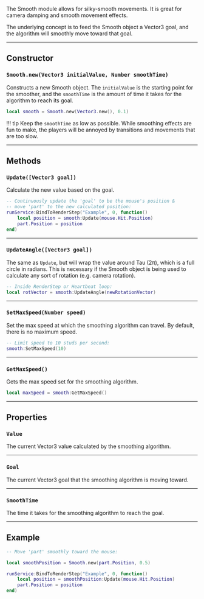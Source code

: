 The Smooth module allows for silky-smooth movements. It is great for camera damping and smooth movement effects.

The underlying concept is to feed the Smooth object a Vector3 goal, and the algorithm will smoothly move toward that goal.

---------------------------

## Constructor

### `Smooth.new(Vector3 initialValue, Number smoothTime)`
Constructs a new Smooth object. The `initialValue` is the starting point for the smoother, and the `smoothTime` is the amount of time it takes for the algorithm to reach its goal.

```lua
local smooth = Smooth.new(Vector3.new(), 0.1)
```

!!! tip
	Keep the `smoothTime` as low as possible. While smoothing effects are fun to make, the players will be annoyed by transitions and movements that are too slow.

---------------------------

## Methods

### `Update([Vector3 goal])`
Calculate the new value based on the goal.

```lua
-- Continuously update the 'goal' to be the mouse's position &
-- move 'part' to the new calculated position:
runService:BindToRenderStep("Example", 0, function()
	local position = smooth:Update(mouse.Hit.Position)
	part.Position = position
end)
```

---------------------------

### `UpdateAngle([Vector3 goal])`
The same as `Update`, but will wrap the value around Tau (2π), which is a full circle in radians. This is necessary if the Smooth object is being used to calculate any sort of rotation (e.g. camera rotation).

```lua
-- Inside RenderStep or Heartbeat loop:
local rotVector = smooth:UpdateAngle(newRotationVector)
```

---------------------------

### `SetMaxSpeed(Number speed)`
Set the max speed at which the smoothing algorithm can travel. By default, there is no maximum speed.

```lua
-- Limit speed to 10 studs per second:
smooth:SetMaxSpeed(10)
```

---------------------------

### `GetMaxSpeed()`
Gets the max speed set for the smoothing algorithm.

```lua
local maxSpeed = smooth:GetMaxSpeed()
```

---------------------------

## Properties

### `Value`
The current Vector3 value calculated by the smoothing algorithm.

---------------------------

### `Goal`
The current Vector3 goal that the smoothing algorithm is moving toward.

---------------------------

### `SmoothTime`
The time it takes for the smoothing algorithm to reach the goal.

---------------------------

## Example

```lua
-- Move 'part' smoothly toward the mouse:

local smoothPosition = Smooth.new(part.Position, 0.5)

runService:BindToRenderStep("Example", 0, function()
	local position = smoothPosition:Update(mouse.Hit.Position)
	part.Position = position
end)
```